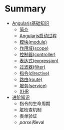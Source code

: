 # Summary

* [Angularjs基础知识](angularjs_part1.md)
   * [简介](angularjs_part1_intro.md)
   * [Angularjs启动过程](angularjs_part1_start.md)
   * [模块(module)](angularjs_part1_module.md)
   * [作用域(scope)](angularjs_part1_scope.md)
   * [控制器(controller)](angularjs_part1_controller.md)
   * [表达式(expression)](angularjs_part1_expression.md)
   * [过滤器(filter)](angularjs_part1_filter.md)
   * [指令(directive)](angularjs_part1_directive.md)
   * [路由(route)](angularjs_part1_route.md)
   * [服务(service)](angularjs_part1_service.md)
   * [XHR](angularjs_part1_xhr.md)
* [进阶知识](README.md)
   * 指令的生命周期
   * 脏检查机制
   * 表单验证
   * $parse和$eval

